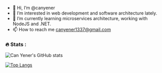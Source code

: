 - 👋 Hi, I’m @canyener
- 👀 I’m interested in web development and software architecture lately.
- 🌱 I’m currently learning microservices architecture, working with NodeJS and .NET.
- 📫 How to reach me canyener1337@gmail.com

### :fire: Stats :

![Can Yener's GitHub stats](https://github-readme-stats.vercel.app/api?username=canyener&show_icons=true&theme=radical)

[![Top Langs](https://github-readme-stats.vercel.app/api/top-langs/?username=canyener&layout=compact&theme=vision-friendly-dark)](https://github.com/anuraghazra/github-readme-stats)
<!---
canyener/canyener is a ✨ special ✨ repository because its `README.md` (this file) appears on your GitHub profile.
You can click the Preview link to take a look at your changes.
--->
